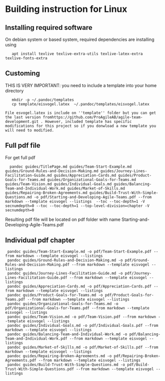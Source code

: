 # Building instruction for Linux

## Installing required software
On debian system or based system, required dependencies are installing using

       apt install texlive texlive-extra-utils texlive-latex-extra texlive-fonts-extra 

## Customing
THIS IS VERY IMPORTANT: you need to include a template into your home directory

       mkdir -p ~/.pandoc/templates
       cp template/eisvogel.latex  ~/.pandoc/templates/eisvogel.latex

	File esvogel.latex is include on ''template'' folder but you can get the last version fromhttps://github.com/ProAgileAB/agile-team-development.git . However, included template has specific modifications for this project so if you donwload a new template you will need to modified.

## Full pdf file
For get full pdf

      pandoc guides/TitlePage.md guides/Team-Start-Example.md guides/Ground-Rules-and-Decision-Making.md guides/Journey-Lines-Facilitation-Guide.md guides/Appreciation-Cards.md guides/Product-Goals-for-Teams.md guides/Organizational-Goals-for-Teams.md guides/Team-Vision.md guides/Individual-Goals.md guides/Balancing-Team-and-Individual-Work.md guides/Market-of-Skills.md guides/Repairing-Broken-Agreements.md guides/Build-Trust-With-Simple-Questions.md -o pdf/Starting-and-Developing-Agile-Teams.pdf --from markdown --template eisvogel --listings  --toc --toc-depth=1 -V secnumdepth=0 --toc --toc-depth=1 --top-level-division=chapter -V secnumdepth=0

Resulting pdf file will be located on pdf folder with name Starting-and-Developing-Agile-Teams.pdf

## Individual pdf chapter

     pandoc guides/Team-Start-Example.md -o pdf/Team-Start-Example.pdf --from markdown --template eisvogel --listings
     pandoc guides/Ground-Rules-and-Decision-Making.md -o pdf/Ground-Rules-and-Decision-Making.pdf --from markdown --template eisvogel --listings
     pandoc guides/Journey-Lines-Facilitation-Guide.md -o pdf/Journey-Lines-Facilitation-Guide.pdf --from markdown --template eisvogel --listings
     pandoc guides/Appreciation-Cards.md -o pdf/Appreciation-Cards.pdf --from markdown --template eisvogel --listings
     pandoc guides/Product-Goals-for-Teams.md -o pdf/Product-Goals-for-Teams.pdf --from markdown --template eisvogel --listings
     pandoc guides/Organizational-Goals-for-Teams.md -o pdf/Organizational-Goals-for-Teams.pdf --from markdown --template eisvogel --listings
     pandoc guides/Team-Vision.md -o pdf/Team-Vision.pdf --from markdown --template eisvogel --listings
     pandoc guides/Individual-Goals.md -o pdf/Individual-Goals.pdf --from markdown --template eisvogel --listings
     pandoc guides/Balancing-Team-and-Individual-Work.md -o pdf/Balancing-Team-and-Individual-Work.pdf --from markdown --template eisvogel --listings
     pandoc guides/Market-of-Skills.md -o pdf/Market-of-Skills.pdf --from markdown --template eisvogel --listings
     pandoc guides/Repairing-Broken-Agreements.md -o pdf/Repairing-Broken-Agreements.pdf --from markdown --template eisvogel --listings
     pandoc guides/Build-Trust-With-Simple-Questions.md -o pdf/Build-Trust-With-Simple-Questions.pdf --from markdown --template eisvogel --listings


